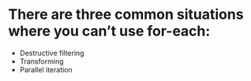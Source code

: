 # There are three common situations where you can’t use for-each:
* Destructive filtering
* Transforming
* Parallel iteration
